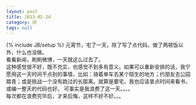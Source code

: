 ```yaml
---
layout: post
title: 2013-02-24
category: 闲
tags: null
---
```

{% include JB/setup %}
元宵节，宅了一天，除了写了点代码，做了两顿饭以外，什么也没做。  
看看新闻，刷刷微博，一天就这么过去了。  
这种感觉很不好，既不充实，也感觉不到多有意义。如果可以重新安排的话，我宁愿用这一天时间干点别的事情，比如：骑着单车去某个陌生的地方；约朋友去公园踏青；或是挑战一个没有跑过的长距离。就算是要宅，我也应该拿点时间来看书，或编一整天的代码也好。 可事实是我浪费了这一天。。。。  
   每次都在浪费完毕后，才来后悔，这样不好不好。。。